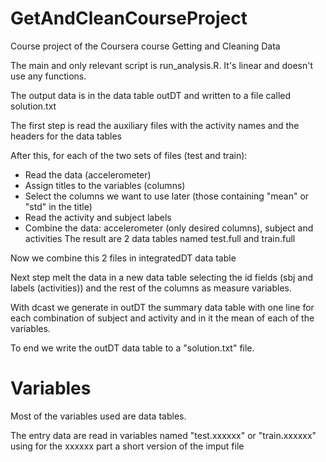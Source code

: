 # GetAndCleanCourseProject

Course project of the Coursera course Getting and Cleaning Data

The main and only relevant script is run_analysis.R. It's linear and doesn't use any functions.

The output data is in the data table outDT and written to a file called solution.txt

The first step is read the auxiliary files with the activity names and the headers for the data tables

After this, for each of the two sets of files (test and train):
- Read the data (accelerometer)
- Assign titles to the variables (columns)
- Select the columns we want to use later (those containing "mean" or "std" in the title)
- Read the activity and subject labels
- Combine the data: accelerometer (only desired columns), subject and activities 
The result are 2 data tables named test.full and train.full

Now we combine this 2 files in integratedDT data table

Next step melt the data in a new data table selecting the id fields (sbj and labels (activities)) and the rest
of the columns as measure variables.

With dcast we generate in outDT the summary data table with one line for each combination of subject and activity 
and in it the mean of each of the variables.

To end we write the outDT data table to a "solution.txt" file.

# Variables

Most of the variables used are data tables.

The entry data are read in variables named "test.xxxxxx" or "train.xxxxxx" using for the xxxxxx part a short version of the imput file



